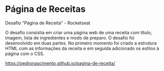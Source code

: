# Página de Receitas
Desafio "Página de Receita" - Rocketseat

O desafio consistia em criar uma página web de uma receita com título, imagem, lista de ingredientes e modo de preparo. O desafio foi desenvolvido em duas partes. No primeiro momento foi criado a estrutura HTML com as informações da receita e em seguida adicionado os estilos à página com o CSS.

https://pedronascimento.github.io/pagina-de-receita/


